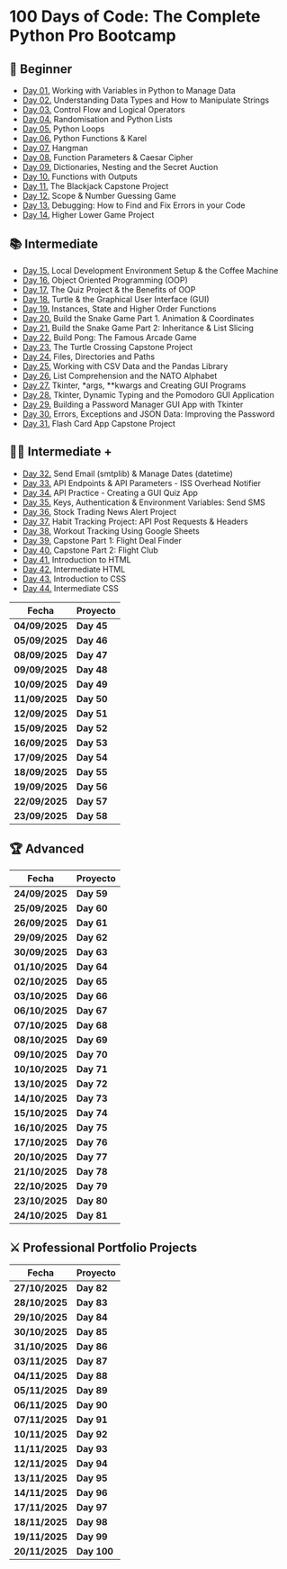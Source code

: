 # 100 Days of Code: The Complete Python Pro Bootcamp

## 🔰 Beginner

- [Day 01.](/Day01) Working with Variables in Python to Manage Data
- [Day 02.](/Day02) Understanding Data Types and How to Manipulate Strings
- [Day 03.](/Day03) Control Flow and Logical Operators
- [Day 04.](/Day04) Randomisation and Python Lists
- [Day 05.](/Day05) Python Loops
- [Day 06.](/Day06) Python Functions & Karel
- [Day 07.](/Day07) Hangman
- [Day 08.](/Day08) Function Parameters & Caesar Cipher
- [Day 09.](/Day09) Dictionaries, Nesting and the Secret Auction
- [Day 10.](/Day10) Functions with Outputs
- [Day 11.](/Day11) The Blackjack Capstone Project
- [Day 12.](/Day12) Scope & Number Guessing Game
- [Day 13.](/Day13) Debugging: How to Find and Fix Errors in your Code
- [Day 14.](/Day14) Higher Lower Game Project

## 📚 Intermediate

- [Day 15.](/Day15) Local Development Environment Setup & the Coffee Machine
- [Day 16.](/Day16) Object Oriented Programming (OOP)
- [Day 17.](/Day17) The Quiz Project & the Benefits of OOP
- [Day 18.](/Day18) Turtle & the Graphical User Interface (GUI)
- [Day 19.](/Day19) Instances, State and Higher Order Functions
- [Day 20.](/Day20) Build the Snake Game Part 1. Animation & Coordinates
- [Day 21.](/Day21) Build the Snake Game Part 2: Inheritance & List Slicing
- [Day 22.](/Day22) Build Pong: The Famous Arcade Game
- [Day 23.](/Day23) The Turtle Crossing Capstone Project
- [Day 24.](/Day24) Files, Directories and Paths
- [Day 25.](/Day25) Working with CSV Data and the Pandas Library
- [Day 26.](/Day26) List Comprehension and the NATO Alphabet
- [Day 27.](/Day27) Tkinter, \*args, \*\*kwargs and Creating GUI Programs
- [Day 28.](/Day28) Tkinter, Dynamic Typing and the Pomodoro GUI Application
- [Day 29.](/Day29) Building a Password Manager GUI App with Tkinter
- [Day 30.](/Day30) Errors, Exceptions and JSON Data: Improving the Password
- [Day 31.](/Day31) Flash Card App Capstone Project

## 👨‍💻 Intermediate +

- [Day 32.](/Day32) Send Email (smtplib) & Manage Dates (datetime)
- [Day 33.](/Day33) API Endpoints & API Parameters - ISS Overhead Notifier
- [Day 34.](/Day34) API Practice - Creating a GUI Quiz App
- [Day 35.](/Day35) Keys, Authentication & Environment Variables: Send SMS
- [Day 36.](/Day36) Stock Trading News Alert Project
- [Day 37.](/Day37) Habit Tracking Project: API Post Requests & Headers
- [Day 38.](/Day38) Workout Tracking Using Google Sheets
- [Day 39.](/Day39) Capstone Part 1: Flight Deal Finder
- [Day 40.](/Day40) Capstone Part 2: Flight Club
- [Day 41.](/Day41) Introduction to HTML
- [Day 42.](/Day42) Intermediate HTML
- [Day 43.](/Day43) Introduction to CSS
- [Day 44.](/Day44) Intermediate CSS

| **Fecha**      | **Proyecto** |
| -------------- | ------------ |
| **04/09/2025** | **Day 45**   |
| **05/09/2025** | **Day 46**   |
| **08/09/2025** | **Day 47**   |
| **09/09/2025** | **Day 48**   |
| **10/09/2025** | **Day 49**   |
| **11/09/2025** | **Day 50**   |
| **12/09/2025** | **Day 51**   |
| **15/09/2025** | **Day 52**   |
| **16/09/2025** | **Day 53**   |
| **17/09/2025** | **Day 54**   |
| **18/09/2025** | **Day 55**   |
| **19/09/2025** | **Day 56**   |
| **22/09/2025** | **Day 57**   |
| **23/09/2025** | **Day 58**   |

## 🏆 Advanced

| **Fecha**      | **Proyecto** |
| -------------- | ------------ |
| **24/09/2025** | **Day 59**   |
| **25/09/2025** | **Day 60**   |
| **26/09/2025** | **Day 61**   |
| **29/09/2025** | **Day 62**   |
| **30/09/2025** | **Day 63**   |
| **01/10/2025** | **Day 64**   |
| **02/10/2025** | **Day 65**   |
| **03/10/2025** | **Day 66**   |
| **06/10/2025** | **Day 67**   |
| **07/10/2025** | **Day 68**   |
| **08/10/2025** | **Day 69**   |
| **09/10/2025** | **Day 70**   |
| **10/10/2025** | **Day 71**   |
| **13/10/2025** | **Day 72**   |
| **14/10/2025** | **Day 73**   |
| **15/10/2025** | **Day 74**   |
| **16/10/2025** | **Day 75**   |
| **17/10/2025** | **Day 76**   |
| **20/10/2025** | **Day 77**   |
| **21/10/2025** | **Day 78**   |
| **22/10/2025** | **Day 79**   |
| **23/10/2025** | **Day 80**   |
| **24/10/2025** | **Day 81**   |

## ⚔ Professional Portfolio Projects

| **Fecha**      | **Proyecto** |
| -------------- | ------------ |
| **27/10/2025** | **Day 82**   |
| **28/10/2025** | **Day 83**   |
| **29/10/2025** | **Day 84**   |
| **30/10/2025** | **Day 85**   |
| **31/10/2025** | **Day 86**   |
| **03/11/2025** | **Day 87**   |
| **04/11/2025** | **Day 88**   |
| **05/11/2025** | **Day 89**   |
| **06/11/2025** | **Day 90**   |
| **07/11/2025** | **Day 91**   |
| **10/11/2025** | **Day 92**   |
| **11/11/2025** | **Day 93**   |
| **12/11/2025** | **Day 94**   |
| **13/11/2025** | **Day 95**   |
| **14/11/2025** | **Day 96**   |
| **17/11/2025** | **Day 97**   |
| **18/11/2025** | **Day 98**   |
| **19/11/2025** | **Day 99**   |
| **20/11/2025** | **Day 100**  |